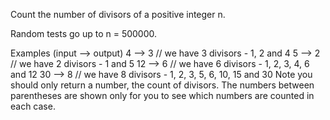 Count the number of divisors of a positive integer n.

Random tests go up to n = 500000.

Examples (input --> output)
4 --> 3 // we have 3 divisors - 1, 2 and 4
5 --> 2 // we have 2 divisors - 1 and 5
12 --> 6 // we have 6 divisors - 1, 2, 3, 4, 6 and 12
30 --> 8 // we have 8 divisors - 1, 2, 3, 5, 6, 10, 15 and 30
Note you should only return a number, the count of divisors. The numbers between parentheses are shown only for you to see which numbers are counted in each case.

